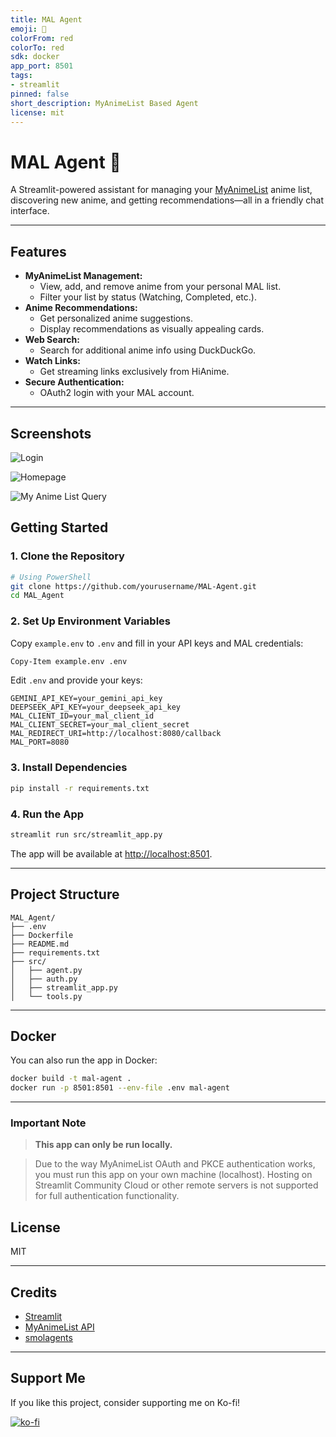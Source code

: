 ```yaml
---
title: MAL Agent
emoji: 🚀
colorFrom: red
colorTo: red
sdk: docker
app_port: 8501
tags:
- streamlit
pinned: false
short_description: MyAnimeList Based Agent
license: mit
---
```


# MAL Agent 🚀

A Streamlit-powered assistant for managing your [MyAnimeList](https://myanimelist.net/) anime list, discovering new anime, and getting recommendations—all in a friendly chat interface.

---

## Features

- **MyAnimeList Management:**  
  - View, add, and remove anime from your personal MAL list.
  - Filter your list by status (Watching, Completed, etc.).
- **Anime Recommendations:**  
  - Get personalized anime suggestions.
  - Display recommendations as visually appealing cards.
- **Web Search:**  
  - Search for additional anime info using DuckDuckGo.
- **Watch Links:**  
  - Get streaming links exclusively from HiAnime.
- **Secure Authentication:**  
  - OAuth2 login with your MAL account.

---

## Screenshots
![Login](https://github.com/user-attachments/assets/924b90c4-2443-4da9-a0f1-db264ea6a646)

![Homepage](https://github.com/user-attachments/assets/5dffd346-0d27-411e-925d-b9aa346907a1)

![My Anime List Query](https://github.com/user-attachments/assets/2f7a1199-467e-48a4-8d50-1e53d93049fe)

## Getting Started

### 1. Clone the Repository

```sh
# Using PowerShell
git clone https://github.com/yourusername/MAL-Agent.git
cd MAL_Agent
```

### 2. Set Up Environment Variables

Copy `example.env` to `.env` and fill in your API keys and MAL credentials:

```sh
Copy-Item example.env .env
```

Edit `.env` and provide your keys:
```
GEMINI_API_KEY=your_gemini_api_key
DEEPSEEK_API_KEY=your_deepseek_api_key
MAL_CLIENT_ID=your_mal_client_id
MAL_CLIENT_SECRET=your_mal_client_secret
MAL_REDIRECT_URI=http://localhost:8080/callback
MAL_PORT=8080
```

### 3. Install Dependencies

```sh
pip install -r requirements.txt
```

### 4. Run the App

```sh
streamlit run src/streamlit_app.py
```

The app will be available at [http://localhost:8501](http://localhost:8501).

---

## Project Structure

```
MAL_Agent/
├── .env
├── Dockerfile
├── README.md
├── requirements.txt
├── src/
│   ├── agent.py
│   ├── auth.py
│   ├── streamlit_app.py
│   └── tools.py
```

---

## Docker

You can also run the app in Docker:

```sh
docker build -t mal-agent .
docker run -p 8501:8501 --env-file .env mal-agent
```

---

### Important Note
> **This app can only be run locally.**

> Due to the way MyAnimeList OAuth and PKCE authentication works, you must run this app on your own machine (localhost). Hosting on Streamlit Community Cloud or other remote servers is not supported for full authentication functionality.



## License

MIT

---

## Credits

- [Streamlit](https://streamlit.io/)
- [MyAnimeList API](https://myanimelist.net/apiconfig/references/api/v2)
- [smolagents](https://github.com/smol-ai/smol-agents)

---

## Support Me

If you like this project, consider supporting me on Ko-fi!

[![ko-fi](https://ko-fi.com/img/githubbutton_sm.svg)](https://ko-fi.com/Y8Y6IPAOF)
